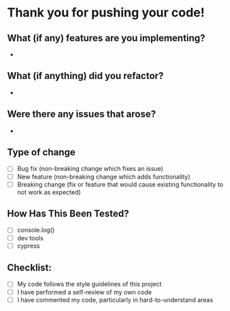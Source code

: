 # Thank you for pushing your code!

## What (if any) features are you implementing?
-

## What (if anything) did you refactor?
-

## Were there any issues that arose?
-

## Type of change
- [ ] Bug fix (non-breaking change which fixes an issue)
- [ ] New feature (non-breaking change which adds functionality)
- [ ] Breaking change (fix or feature that would cause existing functionality to not work as expected)

## How Has This Been Tested?
- [ ] console.log()
- [ ] dev tools
- [ ] cypress

## Checklist:
- [ ] My code follows the style guidelines of this project
- [ ] I have performed a self-review of my own code
- [ ] I have commented my code, particularly in hard-to-understand areas
